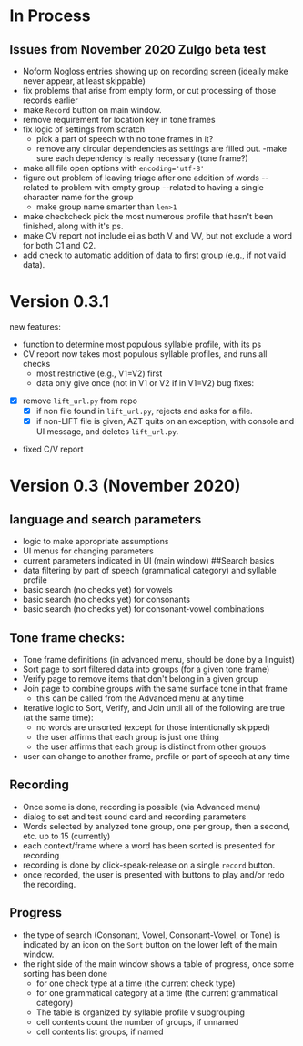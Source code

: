 # In Process
## Issues from November 2020 Zulgo beta test
- Noform Nogloss entries showing up on recording screen (ideally make never appear, at least skippable)
- fix problems that arise from empty form, or cut processing of those records earlier
- make `Record` button on main window.
- remove requirement for location key in tone frames
- fix logic of settings from scratch  
  - pick a part of speech with no tone frames in it?
  - remove any circular dependencies as settings are filled out.
  -make sure each dependency is really necessary (tone frame?)
- make all file open options with `encoding='utf-8'`
- figure out problem of leaving triage after one addition of words -- related to problem with empty group --related to having a single character name for the group
  - make group name smarter than `len>1`
- make checkcheck pick the most numerous profile that hasn't been finished, along with it's ps.
- make CV report not include ei as both V and VV, but not exclude a word for both C1 and C2.
- add check to automatic addition of data to first group (e.g., if not valid data).
# Version 0.3.1
new features:
- function to determine most populous syllable profile, with its ps
- CV report now takes most populous syllable profiles, and runs all checks
  - most restrictive (e.g., V1=V2) first
  - data only give once (not in V1 or V2 if in V1=V2)
bug fixes:
- [x] remove `lift_url.py` from repo
  - [x] if non file found in `lift_url.py`, rejects and asks for a file.
  - [x] if non-LIFT file is given, AZT quits on an exception, with console and UI message, and deletes `lift_url.py`.
- fixed C/V report
# Version 0.3 (November 2020)
## language and search parameters
- logic to make appropriate assumptions
- UI menus for changing parameters
- current parameters indicated in UI (main window)
##Search basics
- data filtering by part of speech (grammatical category) and syllable profile
- basic search (no checks yet) for vowels
- basic search (no checks yet) for consonants
- basic search (no checks yet) for consonant-vowel combinations
## Tone frame checks:
- Tone frame definitions (in advanced menu, should be done by a linguist)
- Sort page to sort filtered data into groups (for a given tone frame)
- Verify page to remove items that don't belong in a given group
- Join page to combine groups with the same surface tone in that frame
  - this can be called from the Advanced menu at any time
- Iterative logic to Sort, Verify, and Join until all of the following are true (at the same time):
  - no words are unsorted (except for those intentionally skipped)
  - the user affirms that each group is just one thing
  - the user affirms that each group is distinct from other groups
- user can change to another frame, profile or part of speech at any time
## Recording
- Once some is done, recording is possible (via Advanced menu)
- dialog to set and test sound card and recording parameters
- Words selected by analyzed tone group, one per group, then a second, etc. up to 15 (currently)
- each context/frame where a word has been sorted is presented for recording
- recording is done by click-speak-release on a single `record` button.
- once recorded, the user is presented with buttons to play and/or redo the recording.

## Progress
- the type of search (Consonant, Vowel, Consonant-Vowel, or Tone) is indicated by an icon on the `Sort` button on the lower left of the main window.
- the right side of the main window shows a table of progress, once some sorting has been done
  - for one check type at a time (the current check type)
  - for one grammatical category at a time (the current grammatical category)
  - The table is organized by syllable profile v subgrouping
  - cell contents count the number of groups, if unnamed
  - cell contents list groups, if named
